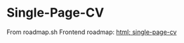 # Single-Page-CV
From roadmap.sh Frontend roadmap: [html; single-page-cv](https://roadmap.sh/projects/single-page-cv)
